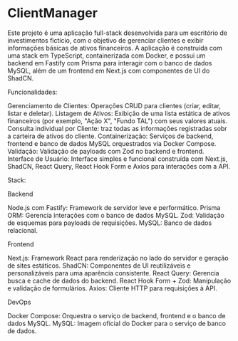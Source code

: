 # ClientManager 

Este projeto é uma aplicação full-stack desenvolvida para um escritório de investimentos fictício, com o objetivo de gerenciar clientes e exibir informações básicas de ativos financeiros. A aplicação é construída com uma stack em TypeScript, containerizada com Docker, e possui um backend em Fastify com Prisma para interagir com o banco de dados MySQL, além de um frontend em Next.js com componentes de UI do ShadCN. 

Funcionalidades:


Gerenciamento de Clientes: Operações CRUD para clientes (criar, editar, listar e deletar).
Listagem de Ativos: Exibição de uma lista estática de ativos financeiros (por exemplo, "Ação X", "Fundo TAL") com seus valores atuais.
Consulta individual por Cliente: traz todas as informações registradas sobr a carteira de ativos do cliente.
Containerização: Serviços de backend, frontend e banco de dados MySQL orquestrados via Docker Compose.
Validação: Validação de payloads com Zod no backend e frontend.
Interface de Usuário: Interface simples e funcional construída com Next.js, ShadCN, React Query, React Hook Form e Axios para interações com a API.

Stack:

Backend

Node.js com Fastify: Framework de servidor leve e performático.
Prisma ORM: Gerencia interações com o banco de dados MySQL.
Zod: Validação de esquemas para payloads de requisições.
MySQL: Banco de dados relacional.

Frontend

Next.js: Framework React para renderização no lado do servidor e geração de sites estáticos.
ShadCN: Componentes de UI reutilizáveis e personalizáveis para uma aparência consistente.
React Query: Gerencia busca e cache de dados do backend.
React Hook Form + Zod: Manipulação e validação de formulários.
Axios: Cliente HTTP para requisições à API.

DevOps

Docker Compose: Orquestra o serviço de backend, frontend e o banco de dados MySQL.
MySQL: Imagem oficial do Docker para o serviço de banco de dados.
